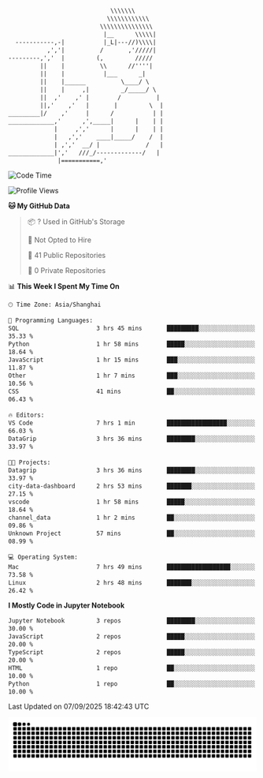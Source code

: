 ```
                             \\\\\\\
                            \\\\\\\\\\\\
                          \\\\\\\\\\\\\\\
                           |__      \\\\\|
  -----------,-|           |_L|---//)\\\\|
           ,','|          /       ,'/////|
---------,','  |         (,         /////
         ||    |          \\      //''''|
         ||    |           |___      _|
         ||    |______          \____/ \
         ||    |     ,|         _/_____/ \
         ||  ,'    ,' |        /          |
         ||,'    ,'   |       |         \  |
_________|/    ,'     |      /           | |
_____________,'      ,',_____|      |    | |
             |     ,','      |      |    | |
             |   ,','    ____|_____/    /  |
             | ,','  __/ |             /   |
_____________|','   ///_/-------------/   |
              |===========,'
```

<!--START_SECTION:waka-->
![Code Time](http://img.shields.io/badge/Code%20Time-128%20hrs%203%20mins-blue)

![Profile Views](http://img.shields.io/badge/Profile%20Views-0-blue)

**🐱 My GitHub Data** 

> 📦 ? Used in GitHub's Storage 
 > 
> 🚫 Not Opted to Hire
 > 
> 📜 41 Public Repositories 
 > 
> 🔑 0 Private Repositories 
 > 
📊 **This Week I Spent My Time On** 

```text
🕑︎ Time Zone: Asia/Shanghai

💬 Programming Languages: 
SQL                      3 hrs 45 mins       █████████░░░░░░░░░░░░░░░░   35.33 % 
Python                   1 hr 58 mins        █████░░░░░░░░░░░░░░░░░░░░   18.64 % 
JavaScript               1 hr 15 mins        ███░░░░░░░░░░░░░░░░░░░░░░   11.87 % 
Other                    1 hr 7 mins         ███░░░░░░░░░░░░░░░░░░░░░░   10.56 % 
CSS                      41 mins             ██░░░░░░░░░░░░░░░░░░░░░░░   06.43 % 

🔥 Editors: 
VS Code                  7 hrs 1 min         █████████████████░░░░░░░░   66.03 % 
DataGrip                 3 hrs 36 mins       ████████░░░░░░░░░░░░░░░░░   33.97 % 

🐱‍💻 Projects: 
Datagrip                 3 hrs 36 mins       ████████░░░░░░░░░░░░░░░░░   33.97 % 
city-data-dashboard      2 hrs 53 mins       ███████░░░░░░░░░░░░░░░░░░   27.15 % 
vscode                   1 hr 58 mins        █████░░░░░░░░░░░░░░░░░░░░   18.64 % 
channel_data             1 hr 2 mins         ██░░░░░░░░░░░░░░░░░░░░░░░   09.86 % 
Unknown Project          57 mins             ██░░░░░░░░░░░░░░░░░░░░░░░   08.99 % 

💻 Operating System: 
Mac                      7 hrs 49 mins       ██████████████████░░░░░░░   73.58 % 
Linux                    2 hrs 48 mins       ███████░░░░░░░░░░░░░░░░░░   26.42 % 
```

**I Mostly Code in Jupyter Notebook** 

```text
Jupyter Notebook         3 repos             ████████░░░░░░░░░░░░░░░░░   30.00 % 
JavaScript               2 repos             █████░░░░░░░░░░░░░░░░░░░░   20.00 % 
TypeScript               2 repos             █████░░░░░░░░░░░░░░░░░░░░   20.00 % 
HTML                     1 repo              ██░░░░░░░░░░░░░░░░░░░░░░░   10.00 % 
Python                   1 repo              ██░░░░░░░░░░░░░░░░░░░░░░░   10.00 % 
```




 Last Updated on 07/09/2025 18:42:43 UTC
<!--END_SECTION:waka-->

<picture>
  <source media="(prefers-color-scheme: dark)" srcset="https://raw.githubusercontent.com/yuemanly/yuemanly/output/github-contribution-grid-snake-dark.svg" />
  <source media="(prefers-color-scheme: light)" srcset="https://raw.githubusercontent.com/yuemanly/yuemanly/output/github-contribution-grid-snake.svg" />
  <img alt="github-snake" src="https://raw.githubusercontent.com/yuemanly/yuemanly/output/github-contribution-grid-snake.svg" />
</picture>
<!--
**yuemanly/yuemanly** is a ✨ _special_ ✨ repository because its `README.md` (this file) appears on your GitHub profile.

Here are some ideas to get you started:

- 🔭 I’m currently working on ...
- 🌱 I’m currently learning ...
- 👯 I’m looking to collaborate on ...
- 🤔 I’m looking for help with ...
- 💬 Ask me about ...
- 📫 How to reach me: ...
- 😄 Pronouns: ...
- ⚡ Fun fact: ...
-->

